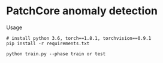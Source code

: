 # PatchCore anomaly detection

Usage 

~~~
# install python 3.6, torch==1.8.1, torchvision==0.9.1
pip install -r requirements.txt

python train.py --phase train or test 
~~~

